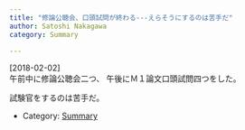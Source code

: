 ```yaml
---
title: "修論公聴会、口頭試問が終わる---えらそうにするのは苦手だ"
author: Satoshi Nakagawa
category: Summary

---
```


[2018-02-02]  
 午前中に修論公聴会二つ、
午後にＭ１論文口頭試問四つをした。

 試験官をするのは苦手だ。

- Category: [Summary](/categories.html#Summary)

